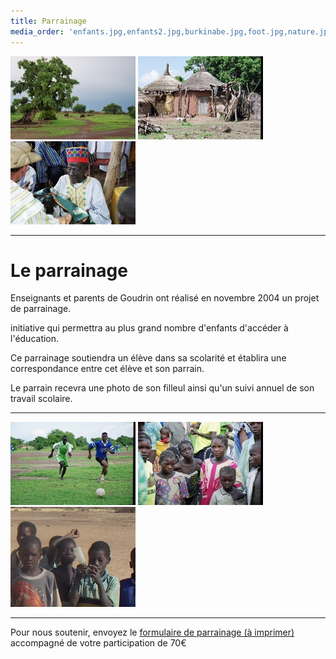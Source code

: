 ```yaml
---
title: Parrainage
media_order: 'enfants.jpg,enfants2.jpg,burkinabe.jpg,foot.jpg,nature.jpg,cases.jpg,soutien.pdf'
---
```


![](nature.jpg) ![](cases.jpg) ![](burkinabe.jpg)

----

# Le parrainage

Enseignants et parents de Goudrin ont réalisé en novembre 2004 un projet de parrainage.

initiative qui permettra au plus grand nombre d'enfants d'accéder à l'éducation.

Ce parrainage soutiendra un élève dans sa scolarité et établira une correspondance entre cet élève
et son parrain.

Le parrain recevra une photo de son filleul ainsi qu'un suivi annuel de son travail scolaire.

----
![](foot.jpg) ![](enfants.jpg) ![](enfants2.jpg)

----
Pour nous soutenir, envoyez le [formulaire de parrainage (à imprimer)](soutien.pdf) accompagné de votre participation de 70€